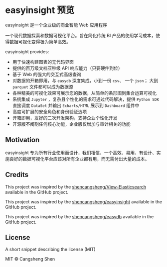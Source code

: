 # easyinsight 预览

easyinsight 是一个企业级的商业智能 Web 应用程序

一个现代数据探索和数据可视化平台。旨在简化传统 BI 产品的使用学习成本，使得数据可视化变得极为简单高效。

easyinsight provides:

- 用于快速构建图表的无代码界面
- 提供的百万级文档亚秒级 API 响应能力（只要硬件到位）
- 基于 Web 的强大的交互式高级查询
- 对数据的开箱即用，与 `easydb` 深度集成，小到一份 `csv`、 一个 `json`； 大到 `parquet` 文件都可以成为数据源
- 各种精美的可视化效果可展示您的数据，从简单的条形图到集合运算可视化
- 系统集成 `Jupyter` ，复杂且个性化的需求可通过代码解决，提供 `Python SDK` 直接调度 `DataSet` 并输出 `Echarts/HTML` 展示到 `Dashboard` 组件中
- 高度可扩展的安全角色和身份验证选项
- 开箱即用，友好的二次开发架构，支持企业个性化开发
- 开源版不阉割任何核心功能，企业版仅增加与审计相关的功能

## Motivation

easyinsight 专为所有行业使用而设计，我们相信，一个高效、易用、有设计、实施良好的数据可视化平台应该对所有企业都有用，而无需付出大量的成本。

## Credits

This project was inspired by the [shencangsheng/View-Elasticsearch](https://github.com/shencangsheng/View-Elasticsearch) available in the GitHub project.

This project was inspired by the [shencangsheng/easyinsight](https://github.com/shencangsheng/easyinsight) available in the GitHub project.

This project was inspired by the [shencangsheng/easydb](https://github.com/shencangsheng/easydb) available in the GitHub project.

## License

A short snippet describing the license (MIT)

MIT © Cangsheng Shen
